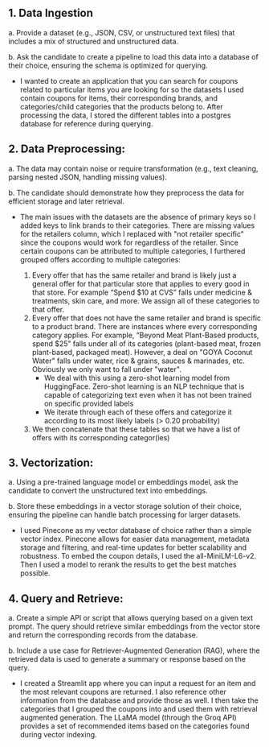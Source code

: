 
## 1. Data Ingestion

a. Provide a dataset (e.g., JSON, CSV, or unstructured text files) that includes a mix of structured and unstructured data.

b. Ask the candidate to create a pipeline to load this data into a database of their choice, ensuring the schema is optimized for querying.

- I wanted to create an application that you can search for coupons related to particular items you are looking for so the datasets I used contain coupons for items, their corresponding brands, and categories/child categories that the products belong to. After processing the data, I stored the different tables into a postgres database for reference during querying.


## 2. Data Preprocessing:

a. The data may contain noise or require transformation (e.g., text cleaning, parsing nested JSON, handling missing values).

b. The candidate should demonstrate how they preprocess the data for efficient storage and later retrieval.


- The main issues with the datasets are the absence of primary keys so I added keys to link brands to their categories. There are missing values for the retailers column, which I replaced with "not retailer specific" since the coupons would work for regardless of the retailer. Since certain coupons can be attributed to multiple categories, I furthered grouped offers according to multiple categories:

    1. Every offer that has the same retailer and brand is likely just a general offer for that particular store that applies to every good in that store. For example “Spend $10 at CVS” falls under medicine & treatments, skin care, and more. We assign all of these categories to that offer.
    2. Every offer that does not have the same retailer and brand is specific to a product brand. There are instances where every corresponding category applies. For example, “Beyond Meat Plant-Based products, spend $25” falls under all of its categories (plant-based meat, frozen plant-based, packaged meat). However, a deal on "GOYA Coconut Water" falls under water, rice & grains, sauces & marinades, etc. Obviously we only want to fall under "water". 
        * We deal with this using a zero-shot learning model from HuggingFace. Zero-shot learning is an NLP technique that is capable of categorizing text even when it has not been trained on specific provided labels
        * We iterate through each of these offers and categorize it according to its most likely labels (> 0.20 probability)
    3. We then concatenate that these tables so that we have a list of offers with its corresponding categor(ies)


## 3. Vectorization:

a. Using a pre-trained language model or embeddings model, ask the candidate to convert the unstructured text into embeddings.

b. Store these embeddings in a vector storage solution of their choice, ensuring the pipeline can handle batch processing for larger datasets.

- I used Pinecone as my vector database of choice rather than a simple vector index. Pinecone allows for easier data management, metadata storage and filtering, and real-time updates for better scalability and robustness. To embed the coupon details, I used the all-MiniLM-L6-v2. Then I used a model to rerank the results to get the best matches possible. 

## 4. Query and Retrieve:

a. Create a simple API or script that allows querying based on a given text prompt. The query should retrieve similar embeddings from the vector store and return the corresponding records from the database.

b. Include a use case for Retriever-Augmented Generation (RAG), where the retrieved data is used to generate a summary or response based on the query.

- I created a Streamlit app where you can input a request for an item and the most relevant coupons are returned. I also reference other information from the database and provide those as well. I then take the categories that I grouped the coupons into and used them with retrieval augmented generation. The LLaMA model (through the Groq API) provides a set of recommended items based on the categories found during vector indexing. 